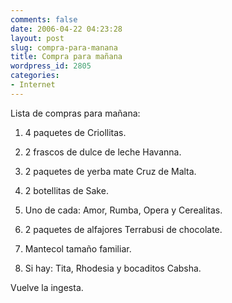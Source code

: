 ```yaml
---
comments: false
date: 2006-04-22 04:23:28
layout: post
slug: compra-para-manana
title: Compra para mañana
wordpress_id: 2805
categories:
- Internet
---
```


Lista de compras para mañana:







  1. 4 paquetes de Criollitas.


  2. 2 frascos de dulce de leche Havanna.


  3. 2 paquetes de yerba mate Cruz de Malta.


  4. 2 botellitas de Sake.


  5. Uno de cada: Amor, Rumba, Opera y Cerealitas.


  6. 2 paquetes de alfajores Terrabusi de chocolate.


  7. Mantecol tamaño familiar.


  8. Si hay: Tita, Rhodesia y bocaditos Cabsha.





Vuelve la ingesta.
